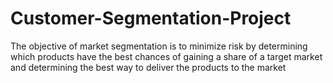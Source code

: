 # Customer-Segmentation-Project
The objective of market segmentation is to minimize risk by determining which products have the best chances of gaining a share of a target market and determining the best way to deliver the products to the market

